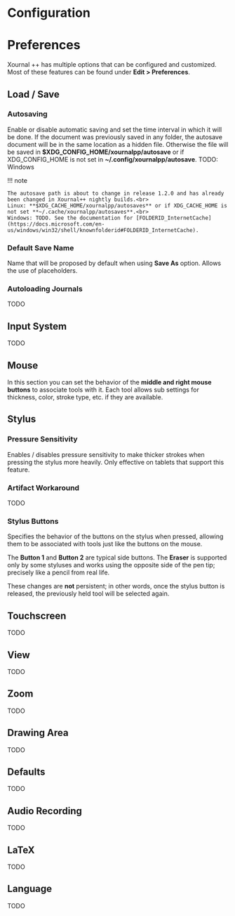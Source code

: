 # Configuration

# Preferences
Xournal ++ has multiple options that can be configured and customized. Most of these features can be found under **Edit > Preferences**.

## Load / Save

### Autosaving

Enable or disable automatic saving and set the time interval in which it will be done. If the document was previously saved in any folder, the autosave document will be in the same location as a hidden file. Otherwise the file will be saved in **$XDG_CONFIG_HOME/xournalpp/autosave** or if XDG_CONFIG_HOME is not set in **~/.config/xournalpp/autosave**. TODO: Windows

!!! note

    The autosave path is about to change in release 1.2.0 and has already been changed in Xournal++ nightly builds.<br>
    Linux: **$XDG_CACHE_HOME/xournalpp/autosaves** or if XDG_CACHE_HOME is not set **~/.cache/xournalpp/autosaves**.<br>
    Windows: TODO. See the documentation for [FOLDERID_InternetCache](https://docs.microsoft.com/en-us/windows/win32/shell/knownfolderid#FOLDERID_InternetCache).

### Default Save Name

Name that will be proposed by default when using **Save As** option. Allows the use of placeholders.

### Autoloading Journals

TODO

## Input System

TODO

## Mouse

In this section you can set the behavior of the **middle and right mouse buttons** to associate tools with it. Each tool allows sub settings for thickness, color, stroke type, etc. if they are available.

## Stylus

### Pressure Sensitivity

Enables / disables pressure sensitivity to make thicker strokes when pressing the stylus more heavily. Only effective on tablets that support this feature.

### Artifact Workaround

TODO

### Stylus Buttons

Specifies the behavior of the buttons on the stylus when pressed, allowing them to be associated with tools just like the buttons on the mouse.

The **Button 1** and **Button 2** are typical side buttons. The **Eraser** is supported only by some styluses and works using the opposite side of the pen tip; precisely like a pencil from real life.

These changes are **not** persistent; in other words, once the stylus button is released, the previously held tool will be selected again.


## Touchscreen

TODO

## View

TODO

## Zoom

TODO

## Drawing Area

TODO

## Defaults

TODO

## Audio Recording 

TODO

## LaTeX

TODO

## Language

TODO
